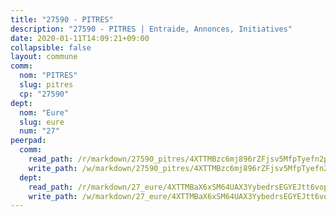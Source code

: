 ```yaml
---
title: "27590 - PITRES"
description: "27590 - PITRES | Entraide, Annonces, Initiatives"
date: 2020-01-11T14:09:21+09:00
collapsible: false
layout: commune
comm:
  nom: "PITRES"
  slug: pitres
  cp: "27590"
dept:
  nom: "Eure"
  slug: eure
  num: "27"
peerpad:
  comm:
    read_path: /r/markdown/27590_pitres/4XTTMBzc6mj896rZFjsv5MfpTyefn2p9srUiTWrsRtb6JFUHh
    write_path: /w/markdown/27590_pitres/4XTTMBzc6mj896rZFjsv5MfpTyefn2p9srUiTWrsRtb6JFUHh-K3TgU9cE9ShLHAL5QXD8D2x5RkgWRwi2cWxfY3B18BJUzTiD8t3mqgJ6rYo382vCK8b6qaP1jFL3MYTk1UTc5Ebp8C4wuqKRaVgGPG9Lykz1v47eGYxbL3wpCuHhWBEXJi6eenjd
  dept:
    read_path: /r/markdown/27_eure/4XTTMBaX6xSM64UAX3YybedrsEGYEJtt6vopdQsPEFtGijgwg
    write_path: /w/markdown/27_eure/4XTTMBaX6xSM64UAX3YybedrsEGYEJtt6vopdQsPEFtGijgwg-K3TgUmjy61Gu7ZFzjoVmiacXP2Rc4pq6sxVCYUX3mFQZWQw9yCKsEoAMagtuW4jJTYhK96DsWW4cPmZLagvQNZ34BscGcu4btrtJibt18c1mpqofaWe6Q3RartDiuMTjY7NrsH4r
---
```


